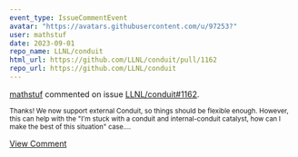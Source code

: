 ```yaml
---
event_type: IssueCommentEvent
avatar: "https://avatars.githubusercontent.com/u/97253?"
user: mathstuf
date: 2023-09-01
repo_name: LLNL/conduit
html_url: https://github.com/LLNL/conduit/pull/1162
repo_url: https://github.com/LLNL/conduit
---
```


<a href='https://github.com/mathstuf' target='_blank'>mathstuf</a> commented on issue <a href='https://github.com/LLNL/conduit/pull/1162' target='_blank'>LLNL/conduit#1162</a>.

<small>Thanks! We now support external Conduit, so things should be flexible enough. However, this can help with the "I'm stuck with a conduit and internal-conduit catalyst, how can I make the best of this situation" case....</small>

<a href='https://github.com/LLNL/conduit/pull/1162' target='_blank'>View Comment</a>